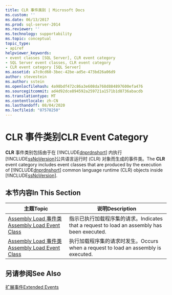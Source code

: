 ```yaml
---
title: CLR 事件类别 | Microsoft Docs
ms.custom: ''
ms.date: 06/13/2017
ms.prod: sql-server-2014
ms.reviewer: ''
ms.technology: supportability
ms.topic: conceptual
topic_type:
- apiref
helpviewer_keywords:
- event classes [SQL Server], CLR event category
- SQL Server event classes, CLR event category
- CLR event category [SQL Server]
ms.assetid: a7c0cd60-3bec-42be-ad5e-473bd26a06d9
author: stevestein
ms.author: sstein
ms.openlocfilehash: 4a98bdf472c86a3e608da768d884897600efa476
ms.sourcegitcommit: ad4d92dce894592a259721a1571b1d8736abacdb
ms.translationtype: MT
ms.contentlocale: zh-CN
ms.lasthandoff: 08/04/2020
ms.locfileid: "87578250"
---
```

# <a name="clr-event-category"></a><span data-ttu-id="9168e-102">CLR 事件类别</span><span class="sxs-lookup"><span data-stu-id="9168e-102">CLR Event Category</span></span>
  <span data-ttu-id="9168e-103">**CLR** 事件类别包括由于在 [!INCLUDE[dnprdnshort](../../includes/dnprdnshort-md.md)] 内执行 [!INCLUDE[ssNoVersion](../../includes/ssnoversion-md.md)]公共语言运行时 (CLR) 对象而生成的事件类。</span><span class="sxs-lookup"><span data-stu-id="9168e-103">The **CLR** event category includes event classes that are produced by the execution of [!INCLUDE[dnprdnshort](../../includes/dnprdnshort-md.md)] common language runtime (CLR) objects inside [!INCLUDE[ssNoVersion](../../includes/ssnoversion-md.md)].</span></span>  
  
## <a name="in-this-section"></a><span data-ttu-id="9168e-104">本节内容</span><span class="sxs-lookup"><span data-stu-id="9168e-104">In This Section</span></span>  
  
|<span data-ttu-id="9168e-105">主题</span><span class="sxs-lookup"><span data-stu-id="9168e-105">Topic</span></span>|<span data-ttu-id="9168e-106">说明</span><span class="sxs-lookup"><span data-stu-id="9168e-106">Description</span></span>|  
|-----------|-----------------|  
|[<span data-ttu-id="9168e-107">Assembly Load 事件类</span><span class="sxs-lookup"><span data-stu-id="9168e-107">Assembly Load Event Class</span></span>](../../database-engine/assembly-load-event-class.md)|<span data-ttu-id="9168e-108">指示已执行加载程序集的请求。</span><span class="sxs-lookup"><span data-stu-id="9168e-108">Indicates that a request to load an assembly has been executed.</span></span>|  
|[<span data-ttu-id="9168e-109">Assembly Load 事件类</span><span class="sxs-lookup"><span data-stu-id="9168e-109">Assembly Load Event Class</span></span>](../../database-engine/assembly-load-event-class.md)|<span data-ttu-id="9168e-110">执行加载程序集的请求时发生。</span><span class="sxs-lookup"><span data-stu-id="9168e-110">Occurs when a request to load an assembly is executed.</span></span>|  
  
## <a name="see-also"></a><span data-ttu-id="9168e-111">另请参阅</span><span class="sxs-lookup"><span data-stu-id="9168e-111">See Also</span></span>  
 [<span data-ttu-id="9168e-112">扩展事件</span><span class="sxs-lookup"><span data-stu-id="9168e-112">Extended Events</span></span>](../extended-events/extended-events.md)  
  
  
